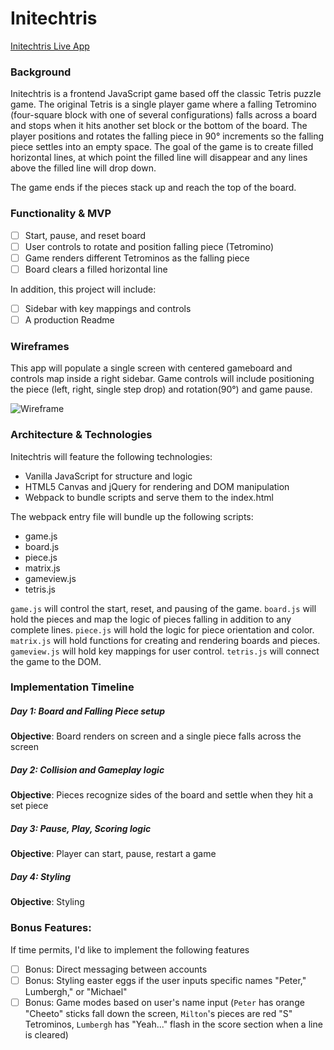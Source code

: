 # Initechtris
[Initechtris Live App](url "Initechtris Live")<br />

### Background
Initechtris is a frontend JavaScript game based off the classic Tetris puzzle game. The original Tetris is a single player game where a falling Tetromino (four-square block with one of several configurations) falls across a board and stops when it hits another set block or the bottom of the board. The player positions and rotates the falling piece in 90&deg; increments so the falling piece settles into an empty space. The goal of the game is to create filled horizontal lines, at which point the filled line will disappear and any lines above the filled line will drop down.

The game ends if the pieces stack up and reach the top of the board.

### Functionality & MVP
- [ ] Start, pause, and reset board
- [ ] User controls to rotate and position falling piece (Tetromino)
- [ ] Game renders different Tetrominos as the falling piece
- [ ] Board clears a filled horizontal line

In addition, this project will include:
- [ ] Sidebar with key mappings and controls
- [ ] A production Readme

### Wireframes
This app will populate a single screen with centered gameboard and controls map inside a right sidebar. Game controls will include positioning the piece (left, right, single step drop) and rotation(90&deg;) and game pause.

![Wireframe](http://res.cloudinary.com/calb3ars/image/upload/v1490579978/Initechtris_gwhug8.jpg)

### Architecture & Technologies
Initechtris will feature the following technologies:
* Vanilla JavaScript for structure and logic
* HTML5 Canvas and jQuery for rendering and DOM manipulation
* Webpack to bundle scripts and serve them to the index.html

The webpack entry file will bundle up the following scripts:
  * game.js
  * board.js
  * piece.js
  * matrix.js
  * gameview.js
  * tetris.js

`game.js` will control the start, reset, and pausing of the game.
`board.js` will hold the pieces and map the logic of pieces falling in addition to any complete lines.
`piece.js` will hold the logic for piece orientation and color.
`matrix.js` will hold functions for creating and rendering boards and pieces.
`gameview.js` will hold key mappings for user control.
`tetris.js` will connect the game to the DOM.

### Implementation Timeline
##### Day 1: Board and Falling Piece setup
**Objective**: Board renders on screen and a single piece falls across the screen
##### Day 2: Collision and Gameplay logic
**Objective**: Pieces recognize sides of the board and settle when they hit a set piece
##### Day 3: Pause, Play, Scoring logic
**Objective**: Player can start, pause, restart a game
##### Day 4: Styling
**Objective**: Styling

### Bonus Features:
If time permits, I'd like to implement the following features
- [ ] Bonus: Direct messaging between accounts
- [ ] Bonus: Styling easter eggs if the user inputs specific names "Peter," Lumbergh," or "Michael"
- [ ] Bonus: Game modes based on user's name input (`Peter` has orange "Cheeto" sticks fall down the screen, `Milton`'s pieces are red "S" Tetrominos, `Lumbergh` has "Yeah..." flash in the score section when a line is cleared)
